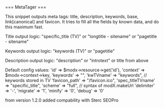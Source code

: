 === MetaTager ===

This snippet outputs meta tags: title, description, keywords, base, link[canonical] and favicon. It tries to fill all the fields by known data, and do this maximum fast.

Title output logic: "specific_title (TV)" or "longtitle - sitename" or "pagetitle - sitename"

Keywords output logic: "keywords (TV)" or "pagetitle"

Description output logic: "description" or "introtext" or title from above

Default config values:
'id' => $modx->resource->get('id'),
'context' => $modx->context->key,
'keywords' => "",
'kwTVname' => "keywords", // keywords stored in TV
'favicon_path' => "/favicon.ico",
'spec_titleTVname' => "specific_title",
'scheme' => "full", // syntax of modX.makeUrl
'delimiter' => '-',
'migrate' => '1',
'minify' => '0',
'debug' => '0'

from version 1.2.0 added compability with Sterc SEOPro

